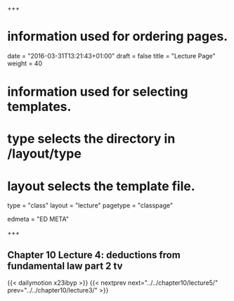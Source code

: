 +++
# information used for ordering pages.
date = "2016-03-31T13:21:43+01:00"
draft = false
title = "Lecture Page"
weight = 40

# information used for selecting templates.
# type selects the directory in /layout/type
# layout selects the template file.

type   = "class"
layout = "lecture"
pagetype = "classpage"





edmeta = "ED META"

+++
## Chapter 10 Lecture 4: deductions from fundamental law part 2 tv
{{< dailymotion x23ibyp >}}
{{< nextprev next="../../chapter10/lecture5/"     prev="../../chapter10/lecture3/"  >}}

